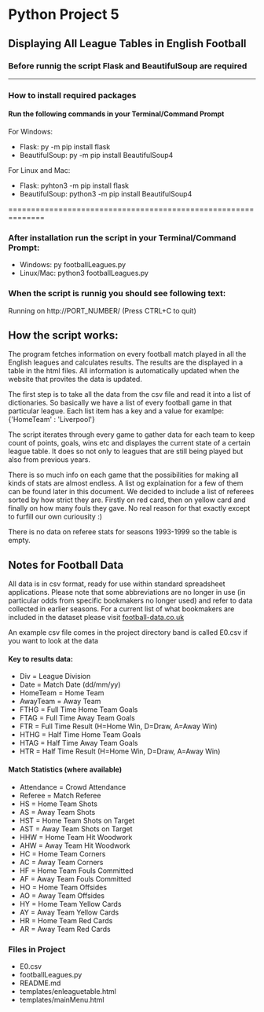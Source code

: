 # Python Project 5

## Displaying All League Tables in English Football

### Before runnig the script Flask and BeautifulSoup are required
-------------------------------------------------------------

### How to install required packages
#### Run the following commands in your Terminal/Command Prompt

For Windows:
* Flask: py -m pip install flask
* BeautifulSoup: py -m pip install BeautifulSoup4

For Linux and Mac:
* Flask: pyhton3 -m pip install flask
* BeautifulSoup: python3 -m pip install BeautifulSoup4

==============================================================

### After installation run the script in your Terminal/Command Prompt:

* Windows: py footballLeagues.py
* Linux/Mac: python3 footballLeagues.py

### When the script is runnig you should see following text:

Running on http://PORT_NUMBER/ (Press CTRL+C to quit)


## How the script works:
The program fetches information on every football match played in all the English
leagues and calculates results. The results are the displayed in a table in the html
files. All information is automatically updated when the website that provites the
data is updated.

The first step is to take all the data from the csv file and read it into a list of dictionaries. So basically
we have a list of every football game in that particular league. Each list item has a key and a value for examlpe:
{'HomeTeam' : 'Liverpool'}

The script iterates through every game to gather data for each team to keep count of points, goals, wins etc
and displayes the current state of a certain league table. It does so not only to leagues that are still being
played but also from previous years.

There is so much info on each game that the possibilities for making all kinds of stats are almost endless.
A list og explaination for a few of them can be found later in this document. We decided to include a list
of referees sorted by how strict they are. Firstly on red card, then on yellow card and finally on how many
fouls they gave. No real reason for that exactly except to furfill our own curiousity :)

There is no data on referee stats for seasons 1993-1999 so the table is empty.

## Notes for Football Data

All data is in csv format, ready for use within standard spreadsheet applications. Please note that some abbreviations are no longer in use (in particular odds from specific bookmakers no longer used) and refer to data collected in earlier seasons. For a current list of what bookmakers are included in the dataset please visit [football-data.co.uk](http://www.football-data.co.uk/matches.php)

An example csv file comes in the project directory band is called E0.csv if you want to look at the data

#### Key to results data:

* Div = League Division
* Date = Match Date (dd/mm/yy)
* HomeTeam = Home Team
* AwayTeam = Away Team
* FTHG = Full Time Home Team Goals
* FTAG = Full Time Away Team Goals
* FTR = Full Time Result (H=Home Win, D=Draw, A=Away Win)
* HTHG = Half Time Home Team Goals
* HTAG = Half Time Away Team Goals
* HTR = Half Time Result (H=Home Win, D=Draw, A=Away Win)

#### Match Statistics (where available)
* Attendance = Crowd Attendance
* Referee = Match Referee
* HS = Home Team Shots
* AS = Away Team Shots
* HST = Home Team Shots on Target
* AST = Away Team Shots on Target
* HHW = Home Team Hit Woodwork
* AHW = Away Team Hit Woodwork
* HC = Home Team Corners
* AC = Away Team Corners
* HF = Home Team Fouls Committed
* AF = Away Team Fouls Committed
* HO = Home Team Offsides
* AO = Away Team Offsides
* HY = Home Team Yellow Cards
* AY = Away Team Yellow Cards
* HR = Home Team Red Cards
* AR = Away Team Red Cards

### Files in Project

* E0.csv
* footballLeagues.py
* README.md
* templates/enleaguetable.html
* templates/mainMenu.html